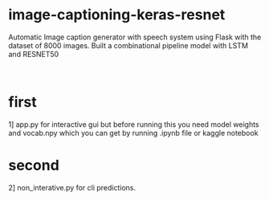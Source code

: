 # image-captioning-keras-resnet
Automatic Image caption generator with speech system using Flask with the dataset of 8000 images.
Built a combinational pipeline model with LSTM and RESNET50

<br>

<h1> first </h1>
1] app.py for interactive gui but before running this you need model weights and vocab.npy which you can get by running .ipynb file or kaggle notebook



<h1> second </h1>
2] non_interative.py for cli predictions.


